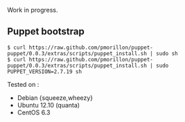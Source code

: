 Work in progress.

## Puppet bootstrap

    $ curl https://raw.github.com/pmorillon/puppet-puppet/0.0.3/extras/scripts/puppet_install.sh | sudo sh
    $ curl https://raw.github.com/pmorillon/puppet-puppet/0.0.3/extras/scripts/puppet_install.sh | sudo PUPPET_VERSION=2.7.19 sh

Tested on :

* Debian {squeeze,wheezy}
* Ubuntu 12.10 (quanta)
* CentOS 6.3

